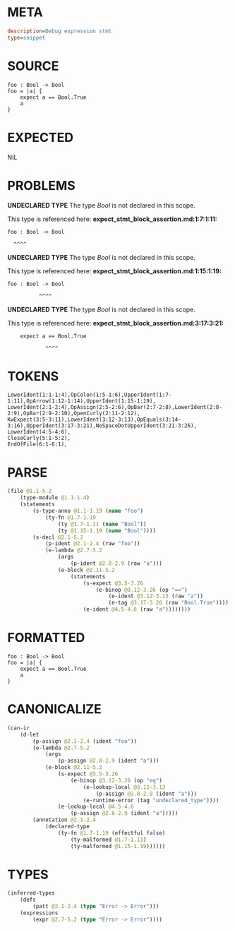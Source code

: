 # META
~~~ini
description=Debug expression stmt
type=snippet
~~~
# SOURCE
~~~roc
foo : Bool -> Bool
foo = |a| {
    expect a == Bool.True
    a
}
~~~
# EXPECTED
NIL
# PROBLEMS
**UNDECLARED TYPE**
The type _Bool_ is not declared in this scope.

This type is referenced here:
**expect_stmt_block_assertion.md:1:7:1:11:**
```roc
foo : Bool -> Bool
```
      ^^^^


**UNDECLARED TYPE**
The type _Bool_ is not declared in this scope.

This type is referenced here:
**expect_stmt_block_assertion.md:1:15:1:19:**
```roc
foo : Bool -> Bool
```
              ^^^^


**UNDECLARED TYPE**
The type _Bool_ is not declared in this scope.

This type is referenced here:
**expect_stmt_block_assertion.md:3:17:3:21:**
```roc
    expect a == Bool.True
```
                ^^^^


# TOKENS
~~~zig
LowerIdent(1:1-1:4),OpColon(1:5-1:6),UpperIdent(1:7-1:11),OpArrow(1:12-1:14),UpperIdent(1:15-1:19),
LowerIdent(2:1-2:4),OpAssign(2:5-2:6),OpBar(2:7-2:8),LowerIdent(2:8-2:9),OpBar(2:9-2:10),OpenCurly(2:11-2:12),
KwExpect(3:5-3:11),LowerIdent(3:12-3:13),OpEquals(3:14-3:16),UpperIdent(3:17-3:21),NoSpaceDotUpperIdent(3:21-3:26),
LowerIdent(4:5-4:6),
CloseCurly(5:1-5:2),
EndOfFile(6:1-6:1),
~~~
# PARSE
~~~clojure
(file @1.1-5.2
	(type-module @1.1-1.4)
	(statements
		(s-type-anno @1.1-1.19 (name "foo")
			(ty-fn @1.7-1.19
				(ty @1.7-1.11 (name "Bool"))
				(ty @1.15-1.19 (name "Bool"))))
		(s-decl @2.1-5.2
			(p-ident @2.1-2.4 (raw "foo"))
			(e-lambda @2.7-5.2
				(args
					(p-ident @2.8-2.9 (raw "a")))
				(e-block @2.11-5.2
					(statements
						(s-expect @3.5-3.26
							(e-binop @3.12-3.26 (op "==")
								(e-ident @3.12-3.13 (raw "a"))
								(e-tag @3.17-3.26 (raw "Bool.True"))))
						(e-ident @4.5-4.6 (raw "a"))))))))
~~~
# FORMATTED
~~~roc
foo : Bool -> Bool
foo = |a| {
	expect a == Bool.True
	a
}
~~~
# CANONICALIZE
~~~clojure
(can-ir
	(d-let
		(p-assign @2.1-2.4 (ident "foo"))
		(e-lambda @2.7-5.2
			(args
				(p-assign @2.8-2.9 (ident "a")))
			(e-block @2.11-5.2
				(s-expect @3.5-3.26
					(e-binop @3.12-3.26 (op "eq")
						(e-lookup-local @3.12-3.13
							(p-assign @2.8-2.9 (ident "a")))
						(e-runtime-error (tag "undeclared_type"))))
				(e-lookup-local @4.5-4.6
					(p-assign @2.8-2.9 (ident "a")))))
		(annotation @2.1-2.4
			(declared-type
				(ty-fn @1.7-1.19 (effectful false)
					(ty-malformed @1.7-1.11)
					(ty-malformed @1.15-1.19))))))
~~~
# TYPES
~~~clojure
(inferred-types
	(defs
		(patt @2.1-2.4 (type "Error -> Error")))
	(expressions
		(expr @2.7-5.2 (type "Error -> Error"))))
~~~

